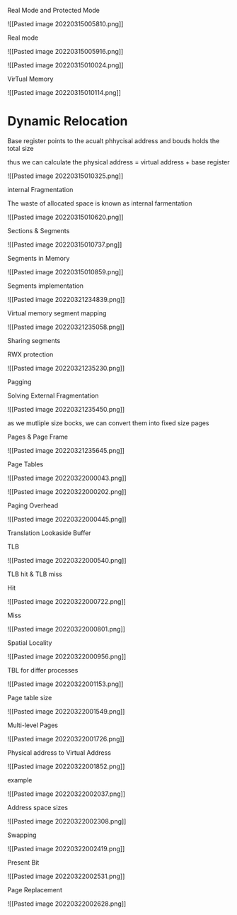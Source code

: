 Real Mode and Protected Mode

![[Pasted image 20220315005810.png]]


Real mode

![[Pasted image 20220315005916.png]]

![[Pasted image 20220315010024.png]]

VirTual Memory

![[Pasted image 20220315010114.png]]

# Dynamic Relocation

Base register points to the acualt phhycisal address and bouds holds the total size

thus we can calculate the physical  address = virtual address + base register


![[Pasted image 20220315010325.png]]


internal Fragmentation

The waste of allocated space is known as internal farmentation

![[Pasted image 20220315010620.png]]

Sections & Segments

![[Pasted image 20220315010737.png]]


Segments in Memory

![[Pasted image 20220315010859.png]]

Segments implementation

![[Pasted image 20220321234839.png]]

Virtual memory segment mapping

![[Pasted image 20220321235058.png]]

Sharing segments

RWX protection

![[Pasted image 20220321235230.png]]

Pagging

Solving External Fragmentation 

![[Pasted image 20220321235450.png]]

as we mutliple size bocks, we can convert them into fixed size pages

Pages & Page Frame

![[Pasted image 20220321235645.png]]

Page Tables

![[Pasted image 20220322000043.png]]

![[Pasted image 20220322000202.png]]

Paging Overhead

![[Pasted image 20220322000445.png]]

Translation Lookaside Buffer

TLB

![[Pasted image 20220322000540.png]]

TLB hit & TLB miss

Hit

![[Pasted image 20220322000722.png]]


Miss

![[Pasted image 20220322000801.png]]

Spatial Locality

![[Pasted image 20220322000956.png]]

TBL for differ processes

![[Pasted image 20220322001153.png]]

Page table size

![[Pasted image 20220322001549.png]]

Multi-level Pages

![[Pasted image 20220322001726.png]]

Physical address to Virtual Address

![[Pasted image 20220322001852.png]]

example


![[Pasted image 20220322002037.png]]

Address space sizes

![[Pasted image 20220322002308.png]]



Swapping

![[Pasted image 20220322002419.png]]

Present Bit

![[Pasted image 20220322002531.png]]

Page Replacement

![[Pasted image 20220322002628.png]]



